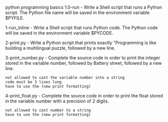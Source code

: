 python programming basics
 1.0-run - Write a Shell script that runs a Python script. The Python file name will be saved in the environment variable $PYFILE.

1-run_inline - Write a Shell script that runs Python code. The Python code will be saved in the environment variable $PYCODE.

2-print.py - Write a Python script that prints exactly "Programming is like building a multilingual puzzle, followed by a new line.

3-print_number.py - Complete the source code in order to print the integer stored in the variable number, followed by Battery street, followed by a new line.

    not allowed to cast the variable number into a string
    code must be 3 lines long
    have to use the (new print formatting)

4-print_float.py - Complete the source code in order to print the float stored in the variable number with a precision of 2 digits.

    not allowed to cast number to a string
    have to use the (new print formatting)

